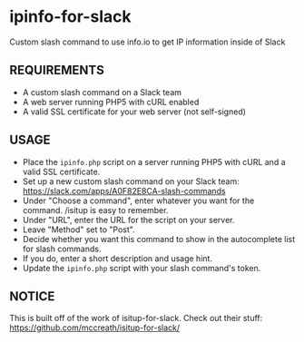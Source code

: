 # ipinfo-for-slack

Custom slash command to use info.io to get IP information inside of Slack

## REQUIREMENTS

* A custom slash command on a Slack team
* A web server running PHP5 with cURL enabled
* A valid SSL certificate for your web server (not self-signed)

## USAGE

* Place the `ipinfo.php` script on a server running PHP5 with cURL and a valid SSL certificate.
* Set up a new custom slash command on your Slack team: https://slack.com/apps/A0F82E8CA-slash-commands
* Under "Choose a command", enter whatever you want for the command. /isitup is easy to remember.
* Under "URL", enter the URL for the script on your server.
* Leave "Method" set to "Post".
* Decide whether you want this command to show in the autocomplete list for slash commands.
* If you do, enter a short description and usage hint.
* Update the `ipinfo.php` script with your slash command's token.

## NOTICE

This is built off of the work of isitup-for-slack. Check out their stuff:
https://github.com/mccreath/isitup-for-slack/
